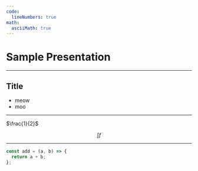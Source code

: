 ```yaml
---
code:
  lineNumbers: true
math:
  asciiMath: true
---
```


# Sample Presentation

---

## Title

- meow
- moo

---

$\frac{1}{2}$

$$
\int f
$$

---

```js
const add = (a, b) => {
  return a + b;
};
```
